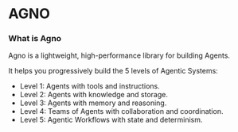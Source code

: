 # AGNO

### What is Agno

Agno is a lightweight, high-performance library for building Agents.

It helps you progressively build the 5 levels of Agentic Systems:

- Level 1: Agents with tools and instructions.
- Level 2: Agents with knowledge and storage.
- Level 3: Agents with memory and reasoning.
- Level 4: Teams of Agents with collaboration and coordination.
- Level 5: Agentic Workflows with state and determinism.
